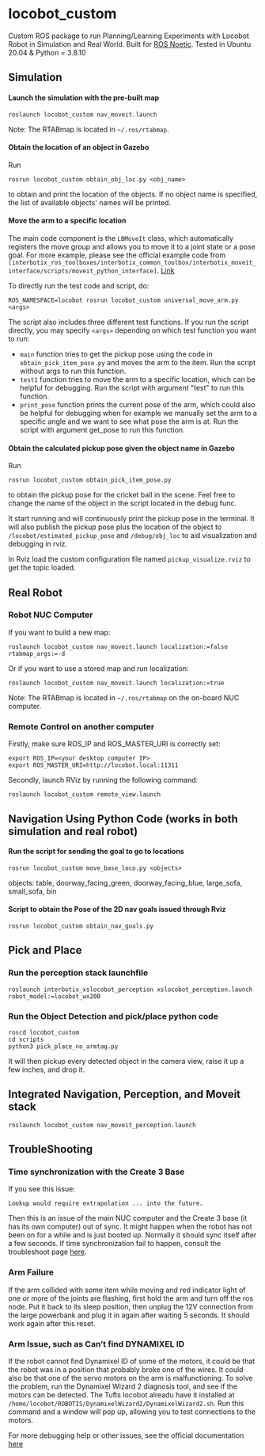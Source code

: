# locobot_custom
Custom ROS package to run Planning/Learning Experiments with Locobot Robot in Simulation and Real World.
Built for [ROS Noetic](http://wiki.ros.org/noetic).
Tested in Ubuntu 20.04 & Python = 3.8.10

## Simulation
#### Launch the simulation with the pre-built map

```
roslaunch locobot_custom nav_moveit.launch
```
Note: The RTABmap is located in `~/.ros/rtabmap`.

#### Obtain the location of an object in Gazebo
Run
```
rosrun locobot_custom obtain_obj_loc.py <obj_name>
```
to obtain and print the location of the objects. If no object name is specified, the list of available objects' names will be printed.

#### Move the arm to a specific location

The main code component is the `LBMoveIt` class, which automatically
registers the move group and allows you to move it to a joint
state or a pose goal. For more example, please see the official
example code from
`[interbotix_ros_toolboxes/interbotix_common_toolbox/interbotix_moveit_interface/scripts/moveit_python_interface]`. [Link](https://github.com/Interbotix/interbotix_ros_toolboxes/blob/main/interbotix_common_toolbox/interbotix_moveit_interface/scripts/moveit_python_interface)

To directly run the test code and script, do:
```
ROS_NAMESPACE=locobot rosrun locobot_custom universal_move_arm.py <args>
```
The script also includes three different test functions. If you run the script directly, you may specify `<args>` depending on which test function you want to run:
- `main` function tries to get the pickup pose using the code in `obtain_pick_item_pose.py` and moves the arm to the item. Run the script without args to run this function.
- `test1` function tries to move the arm to a specific location, which can be helpful for debugging. Run the script with argument "test" to run this function.
- `print_pose` function prints the current pose of the arm, which could also be helpful for debugging when for example we manually set the arm to a specific angle and we want to see what pose the arm is at. Run the script with argument get_pose to run this function.

#### Obtain the calculated pickup pose given the object name in Gazebo
Run
```
rosrun locobot_custom obtain_pick_item_pose.py
```
to obtain the pickup pose for the cricket ball in the scene. Feel
free to change the name of the object in the script located in the debug func.

It start running and will continuously print the pickup pose in the terminal. It will also publish the pickup pose
plus the location of the object to `/locobot/estimated_pickup_pose` and
`/debug/obj_loc` to aid visualization and debugging in rviz.

In Rviz load the custom configuration file named `pickup_visualize.rviz` to get the topic loaded.


## Real Robot
### Robot NUC Computer
If you want to build a new map:
```
roslaunch locobot_custom nav_moveit.launch localization:=false rtabmap_args:=-d
```

Or if you want to use a stored map and run localization:
```
roslaunch locobot_custom nav_moveit.launch localization:=true
```
Note: The RTABmap is located in `~/.ros/rtabmap` on the on-board NUC computer.

### Remote Control on another computer
Firstly, make sure ROS_IP and ROS_MASTER_URI is correctly set:
```
export ROS_IP=<your desktop computer IP>
export ROS_MASTER_URI=http://locobot.local:11311
```

Secondly, launch RViz by running the following command:
```
roslaunch locobot_custom remote_view.launch
```

## Navigation Using Python Code (works in both simulation and real robot)
#### Run the script for sending the goal to go to locations

```
rosrun locobot_custom move_base_loco.py <objects>
```
objects: table, doorway_facing_green, doorway_facing_blue, large_sofa, small_sofa, bin

#### Script to obtain the Pose of the 2D nav goals issued through Rviz

```
rosrun locobot_custom obtain_nav_goals.py
```

## Pick and Place
### Run the perception stack launchfile
```
roslaunch interbotix_xslocobot_perception xslocobot_perception.launch robot_model:=locobot_wx200
```

### Run the Object Detection and pick/place python code
```
roscd locobot_custom
cd scripts
python3 pick_place_no_armtag.py
```

It will then pickup every detected object in the camera view, raise it up a few inches, and drop it.


## Integrated Navigation, Perception, and Moveit stack
```
roslaunch locobot_custom nav_moveit_perception.launch
```


## TroubleShooting
### Time synchronization with the Create 3 Base
If you see this issue:
```
Lookup would require extrapolation ... into the future.
```
Then this is an issue of the main NUC computer and the Create 3 base (it has its own computer) out of sync. 
It might happen when the robot has not been on for a while and is just booted up. 
Normally it should sync itself after a few seconds. 
If time synchronization fail to happen, consult the troubleshoot page [here](https://docs.trossenrobotics.com/interbotix_xslocobots_docs/troubleshooting.html#create-3-base-clock-is-not-synchronized).

### Arm Failure
If the arm collided with some item while moving and red indicator light of one or more of the joints are flashing,
first hold the arm and turn off the ros node. Put it back to its sleep position, then
unplug the 12V connection from the large powerbank and plug it in again after waiting 5 seconds. It should work
again after this reset.

### Arm Issue, such as Can’t find DYNAMIXEL ID
If the robot cannot find Dynamixel ID of some of the motors, it could be that the robot was in a position that probably broke one of the wires. It could also be that one of the servo motors on the arm is malfunctioning. To solve the problem, run the Dynamixel Wizard 2 diagnosis tool, and see if the motors can be detected. The Tufts locobot alreadu have it installed at `/home/locobot/ROBOTIS/DynamixelWizard2/DynamixelWizard2.sh`. Run this command and a window will pop up, allowing you to test connections to the motors.

For more debugging help or other issues, see the official documentation [here](https://docs.trossenrobotics.com/interbotix_xsarms_docs/troubleshooting.html#can-t-find-dynamixel-id)
